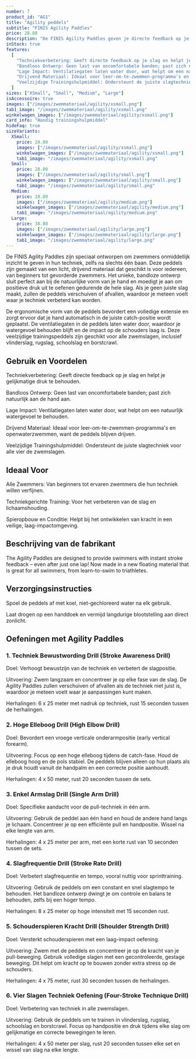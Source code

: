 ```yaml
---
number: 7
product_id: "AG1"
title: "Agility peddels"
subtitle: "FINIS Agility Paddles"
price: 28.80
description: "De FINIS Agility Paddles geven je directe feedback op je slagtechniek en helpen je kracht en watergevoel te verbeteren. Het bandloze ontwerp past zich aan de natuurlijke vorm van je hand aan en stimuleert een juiste slagtechniek. Ideaal voor alle zwemniveaus, van beginners tot triatleten."
inStock: true
features:
  [
    "Techniekverbetering: Geeft directe feedback op je slag en helpt je gelijkmatige druk te behouden.",
    "Bandloos Ontwerp: Geen last van oncomfortabele banden; past zich natuurlijk aan de hand aan.",
    "Lage Impact: Ventilatiegaten laten water door, wat helpt om een natuurlijk watergevoel te behouden.",
    "Drijvend Materiaal: Ideaal voor leer-om-te-zwemmen-programma's en openwaterzwemmen, want de peddels blijven drijven.",
    "Veelzijdige Trainingshulpmiddel: Ondersteunt de juiste slagtechniek voor alle vier de zwemslagen.",
  ]
sizes: ["XSmall", "Small", "Medium", "Large"]
isAccessoire: true
images: ["/images/zwemmateriaal/agility/xsmall.png"]
tab1_image: "/images/zwemmateriaal/agility/xsmall.png"
winkelwagen_images: ["/images/zwemmateriaal/agility/xsmall.png"]
card_info: "Handig trainingshulpmiddel"
hideFaq: true
sizeVariants:
  XSmall:
    price: 28.80
    images: ["/images/zwemmateriaal/agility/xsmall.png"]
    winkelwagen_images: ["/images/zwemmateriaal/agility/xsmall.png"]
    tab1_image: "/images/zwemmateriaal/agility/xsmall.png"
  Small:
    price: 28.80
    images: ["/images/zwemmateriaal/agility/small.png"]
    winkelwagen_images: ["/images/zwemmateriaal/agility/small.png"]
    tab1_image: "/images/zwemmateriaal/agility/small.png"
  Medium:
    price: 28.80
    images: ["/images/zwemmateriaal/agility/medium.png"]
    winkelwagen_images: ["/images/zwemmateriaal/agility/medium.png"]
    tab1_image: "/images/zwemmateriaal/agility/medium.png"
  Large:
    price: 38.80
    images: ["/images/zwemmateriaal/agility/large.png"]
    winkelwagen_images: ["/images/zwemmateriaal/agility/large.png"]
    tab1_image: "/images/zwemmateriaal/agility/large.png"
---
```


De FINIS Agility Paddles zijn speciaal ontworpen om zwemmers onmiddellijk inzicht te geven in hun techniek, zelfs na slechts één baan. Deze peddels zijn gemaakt van een licht, drijvend materiaal dat geschikt is voor iedereen, van beginners tot gevorderde zwemmers. Het unieke, bandloze ontwerp sluit perfect aan bij de natuurlijke vorm van je hand en moedigt je aan om positieve druk uit te oefenen gedurende de hele slag. Als je geen juiste slag maakt, zullen de peddels verschuiven of afvallen, waardoor je meteen voelt waar je techniek verbeterd kan worden.

De ergonomische vorm van de peddels bevordert een volledige extensie en zorgt ervoor dat je hand automatisch in de juiste catch-positie wordt geplaatst. De ventilatiegaten in de peddels laten water door, waardoor je watergevoel behouden blijft en de impact op de schouders laag is. Deze veelzijdige trainingspeddels zijn geschikt voor alle zwemslagen, inclusief vlinderslag, rugslag, schoolslag en borstcrawl.

## Gebruik en Voordelen

Techniekverbetering: Geeft directe feedback op je slag en helpt je gelijkmatige druk te behouden.

Bandloos Ontwerp: Geen last van oncomfortabele banden; past zich natuurlijk aan de hand aan.

Lage Impact: Ventilatiegaten laten water door, wat helpt om een natuurlijk watergevoel te behouden.

Drijvend Materiaal: Ideaal voor leer-om-te-zwemmen-programma's en openwaterzwemmen, want de peddels blijven drijven.

Veelzijdige Trainingshulpmiddel: Ondersteunt de juiste slagtechniek voor alle vier de zwemslagen.

## Ideaal Voor

Alle Zwemmers: Van beginners tot ervaren zwemmers die hun techniek willen verfijnen.

Techniekgerichte Training: Voor het verbeteren van de slag en lichaamshouding.

Spieropbouw en Conditie: Helpt bij het ontwikkelen van kracht in een veilige, laag-impactomgeving.

## Beschrijving van de fabrikant

The Agility Paddles are designed to provide swimmers with instant stroke feedback – even after just one lap! Now made in a new floating material that is great for all swimmers, from learn-to-swim to triathletes.

## Verzorgingsinstructies

Spoel de peddels af met koel, niet-gechloreerd water na elk gebruik.

Laat drogen op een handdoek en vermijd langdurige blootstelling aan direct zonlicht.

## Oefeningen met Agility Paddles

### 1. Techniek Bewustwording Drill (Stroke Awareness Drill)

Doel: Verhoogt bewustzijn van de techniek en verbetert de slagpositie.

Uitvoering: Zwem langzaam en concentreer je op elke fase van de slag. De Agility Paddles zullen verschuiven of afvallen als de techniek niet juist is, waardoor je meteen voelt waar je aanpassingen kunt maken.

Herhalingen: 6 x 25 meter met nadruk op techniek, rust 15 seconden tussen de herhalingen.

### 2. Hoge Elleboog Drill (High Elbow Drill)

Doel: Bevordert een vroege verticale onderarmpositie (early vertical forearm).

Uitvoering: Focus op een hoge elleboog tijdens de catch-fase. Houd de elleboog hoog en de pols stabiel. De peddels blijven alleen op hun plaats als je druk houdt vanuit de handpalm en een correcte positie aanhoudt.

Herhalingen: 4 x 50 meter, rust 20 seconden tussen de sets.

### 3. Enkel Armslag Drill (Single Arm Drill)

Doel: Specifieke aandacht voor de pull-techniek in één arm.

Uitvoering: Gebruik de peddel aan één hand en houd de andere hand langs je lichaam. Concentreer je op een efficiënte pull en handpositie. Wissel na elke lengte van arm.

Herhalingen: 4 x 25 meter per arm, met een korte rust van 10 seconden tussen de sets.

### 4. Slagfrequentie Drill (Stroke Rate Drill)

Doel: Verbetert slagfrequentie en tempo, vooral nuttig voor sprinttraining.

Uitvoering: Gebruik de peddels om een constant en snel slagtempo te behouden. Het bandloze ontwerp dwingt je om controle en balans te behouden, zelfs bij een hoger tempo.

Herhalingen: 8 x 25 meter op hoge intensiteit met 15 seconden rust.

### 5. Schouderspieren Kracht Drill (Shoulder Strength Drill)

Doel: Versterkt schouderspieren met een laag-impact oefening.

Uitvoering: Zwem met de peddels en concentreer je op de kracht van je pull-beweging. Gebruik volledige slagen met een gecontroleerde, gestage beweging. Dit helpt om kracht op te bouwen zonder extra stress op de schouders.

Herhalingen: 4 x 75 meter, rust 30 seconden tussen de herhalingen.

### 6. Vier Slagen Techniek Oefening (Four-Stroke Technique Drill)

Doel: Verbetering van techniek in alle zwemslagen.

Uitvoering: Gebruik de peddels om te trainen in vlinderslag, rugslag, schoolslag en borstcrawl. Focus op handpositie en druk tijdens elke slag om gelijkmatige en correcte bewegingen te leren.

Herhalingen: 4 x 50 meter per slag, rust 20 seconden tussen elke set en wissel van slag na elke lengte.
